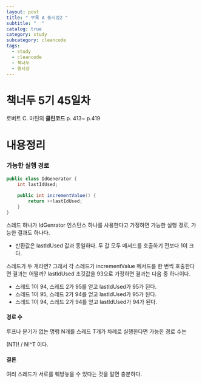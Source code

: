 ```yaml
---
layout: post
title: " 부록 A 동시성2 "
subtitle: "  "
catalog: true
category: study
subcategory: cleancode
tags:
  - study
  - cleancode
  - 책너두
  - 동시성
---
```


# 책너두 5기 45일차

로버트 C. 마틴의 **클린코드** p. 413~ p.419

# 내용정리

### 가능한 실행 경로

```java
public class IdGenerator {
    int lastIdUsed;
    
    public int incrementValue() {
        return ++lastIdUsed;
    }
}
```

스레드 하나가 IdGenrator 인스턴스 하나를 사용한다고 가정하면 가능한 실행 경로, 가능한 결과도 하나다.

- 반환값은 lastIdUsed 값과 동일하다. 두 값 모두 메서드를 호출하기 전보다 1이 크다.

스레드가 두 개라면? 그래서 각 스레드가 incrementValue 메서드를 한 번씩 호출한다면 결과는 어떨까? lastIdUsed 초깃값을 93으로 가정하면 결과는 다음 중 하나이다.

- 스레드 1이 94, 스레드 2가 95를 얻고 lastIdUsed가 95가 된다.
- 스레드 1이 95, 스레드 2가 94를 얻고 lastIdUsed가 95가 된다.
- 스레드 1이 94, 스레드 2가 94를 얻고 lastIdUsed가 94가 된다.

#### 경로 수

루프나 분기가 없는 명령 N개를 스레드 T개가 차례로 실행한다면 가능한 경로 수는 

(NT)! / N!^T 이다.

#### 결론

여러 스레드가 서로를 훼방놓을 수 있다는 것을 알면 충분하다.

